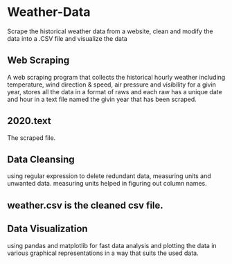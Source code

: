 # Weather-Data
Scrape the historical weather data from a website, clean and modify the data into a .CSV file and visualize the data
## Web Scraping
A web scraping program that collects the historical hourly weather including temperature, wind direction & speed, air pressure and visibility for a givin year, stores all the data in a format of raws and each raw has a unique date and hour in a text file named the givin year that has been scraped.
## 2020.text
The scraped file.
## Data Cleansing
using regular expression to delete redundant data, measuring units and unwanted data.
measuring units helped in figuring out column names.
## weather.csv is the cleaned csv file.
## Data Visualization
using pandas and matplotlib for fast data analysis and plotting the data in various graphical representations in a way that suits the used data.

